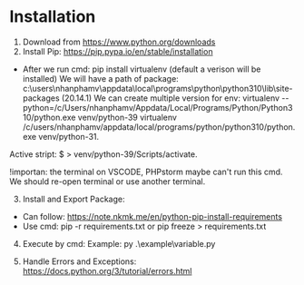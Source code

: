 # Installation

1. Download from https://www.python.org/downloads
2. Install Pip: https://pip.pypa.io/en/stable/installation
  - After we run cmd:  pip install virtualenv (default a verison will be installed)
  We will have a path of package:  c:\users\nhanphamv\appdata\local\programs\python\python310\lib\site-packages (20.14.1)
  We can create multiple version for env:
  virtualenv --python=/c/Users/nhanphamv/Appdata/Local/Programs/Python/Python310/python.exe venv/python-39
  virtualenv /c/users/nhanphamv/appdata/local/programs/python/python310/python.exe venv/python-31.

  Active stript: $ > venv/python-39/Scripts/activate.

  !importan: the terminal on VSCODE, PHPstorm maybe can't run this cmd. We should re-open terminal or use another terminal.

3. Install and Export Package:

  - Can follow: https://note.nkmk.me/en/python-pip-install-requirements
  - Use cmd: pip -r requirements.txt or pip freeze > requirements.txt

4. Execute by cmd:
   Example: py .\example\variable.py

5. Handle Errors and Exceptions:
   https://docs.python.org/3/tutorial/errors.html